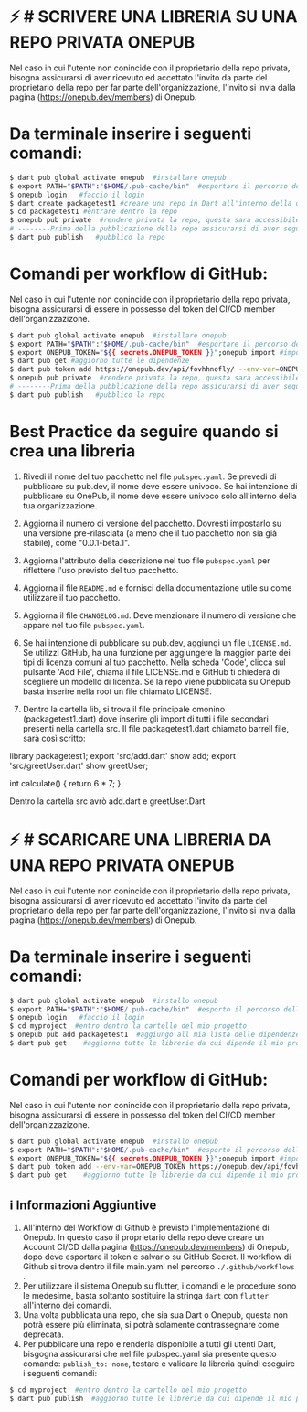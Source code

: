 # ⚡️ # SCRIVERE UNA LIBRERIA SU UNA REPO PRIVATA ONEPUB


Nel caso in cui l'utente non conincide con il proprietario della repo privata, bisogna assicurarsi di aver ricevuto ed accettato l'invito da parte del proprietario della repo per far parte dell'organizzazione, l'invito si invia dalla pagina (https://onepub.dev/members) di Onepub.

# Da terminale inserire i seguenti comandi:

```bash
$ dart pub global activate onepub  #installare onepub
$ export PATH="$PATH":"$HOME/.pub-cache/bin"  #esportare il percorso della directory dove è installato 
$ onepub login   #faccio il login
$ dart create packagetest1 #creare una repo in Dart all'interno della quale scrivero le mie librerie
$ cd packagetest1 #entrare dentro la repo 
$ onepub pub private  #rendere privata la repo, questa sarà accessibile dal propietario e dagli altri account che fanno parte dell'organizzazione, aggiunge il comando 'publish_to: `https://onepub.dev/api/myPrivateRepo/` al file pubspec.yaml
# --------Prima della pubblicazione della repo assicurarsi di aver seguito le Best Practice------
$ dart pub publish   #pubblico la repo
```


# Comandi per workflow di GitHub:

Nel caso in cui l'utente non conincide con il proprietario della repo privata, bisogna assicurarsi di essere in possesso del token del CI/CD member dell'organizzazizone.

```bash
$ dart pub global activate onepub  #installare onepub
$ export PATH="$PATH":"$HOME/.pub-cache/bin"  #esportare il percorso della directory dove è installato 
$ export ONEPUB_TOKEN="${{ secrets.ONEPUB_TOKEN }}";onepub import #importo il toke da Github Secret
$ dart pub get #aggiorno tutte le dipendenze 
$ dart pub token add https://onepub.dev/api/fovhhnofly/ --env-var=ONEPUB_TOKEN #faccio il login all'organizzazione tramite token 
$ onepub pub private  #rendere privata la repo, questa sarà accessibile dal propietario e dagli altri account che fanno parte dell'organizzazione, aggiunge il comando 'publish_to: `https://onepub.dev/api/myPrivateRepo/` al file pubspec.yaml
# --------Prima della pubblicazione della repo assicurarsi di aver seguito le Best Practice------
$ dart pub publish   #pubblico la repo
```


# Best Practice da seguire quando si crea una libreria  

1. Rivedi il nome del tuo pacchetto nel file `pubspec.yaml`. Se prevedi di pubblicare su pub.dev, il nome deve essere univoco. Se hai intenzione di pubblicare su OnePub, il nome deve essere univoco solo all'interno della tua organizzazione.

2. Aggiorna il numero di versione del pacchetto. Dovresti impostarlo su una versione pre-rilasciata (a meno che il tuo pacchetto non sia già stabile), come "0.0.1-beta.1".

3. Aggiorna l'attributo della descrizione nel tuo file `pubspec.yaml` per riflettere l'uso previsto del tuo pacchetto.

4. Aggiorna il file `README.md` e fornisci della documentazione utile su come utilizzare il tuo pacchetto.

5. Aggiorna il file `CHANGELOG.md`. Deve menzionare il numero di versione che appare nel tuo file `pubspec.yaml`.

6. Se hai intenzione di pubblicare su pub.dev, aggiungi un file `LICENSE.md`. Se utilizzi GitHub, ha una funzione per aggiungere la maggior parte dei tipi di licenza comuni al tuo pacchetto. Nella scheda 'Code', clicca sul pulsante 'Add File', chiama il file LICENSE.md e GitHub ti chiederà di scegliere un modello di licenza. 
Se la repo viene pubblicata su Onepub basta inserire nella root un file chiamato LICENSE.

7. Dentro la cartella lib, si trova il file principale omonino (packagetest1.dart) dove inserire gli import di tutti i file secondari presenti nella cartella src.
Il file packagetest1.dart chiamato barrell file, sarà così scritto:

library packagetest1;
export 'src/add.dart' show add;
export 'src/greetUser.dart' show greetUser;

int calculate() {
  return 6 * 7;
}

Dentro la cartella src avrò add.dart e greetUser.Dart




# ⚡️ #  SCARICARE UNA LIBRERIA DA UNA REPO PRIVATA ONEPUB


Nel caso in cui l'utente non conincide con il proprietario della repo privata, bisogna assicurarsi di aver ricevuto ed accettato l'invito da parte del proprietario della repo per far parte dell'organizzazione, l'invito si invia dalla pagina (https://onepub.dev/members) di Onepub.

# Da terminale inserire i seguenti comandi:

```bash
$ dart pub global activate onepub  #installo onepub
$ export PATH="$PATH":"$HOME/.pub-cache/bin"  #esporto il percorso della directory dove è installato 
$ onepub login   #faccio il login
$ cd myproject  #entro dentro la cartello del mio progetto
$ onepub pub add packagetest1  #aggiungo all mia lista delle dipendenze del mi progetto la repo packagetest1
$ dart pub get    #aggiorno tutte le librerie da cui dipende il mio progetto
```

# Comandi per workflow di GitHub:
Nel caso in cui l'utente non conincide con il proprietario della repo privata, bisogna assicurarsi di essere in possesso del token del CI/CD member dell'organizzazizone.

```bash
$ dart pub global activate onepub  #installo onepub
$ export PATH="$PATH":"$HOME/.pub-cache/bin"  #esporto il percorso della directory dove è installato 
$ export ONEPUB_TOKEN="${{ secrets.ONEPUB_TOKEN }}";onepub import #importo il toke da Github Secret
$ dart pub token add --env-var=ONEPUB_TOKEN https://onepub.dev/api/fovhhnofly/ #faccio il login all'organizzazione tramite token 
$ dart pub get    #aggiorno tutte le librerie da cui dipende il mio progetto

```




## ℹ️  Informazioni Aggiuntive

1. All'interno del Workflow di Github è previsto l'implementazione di Onepub. In questo caso il proprietario della repo deve creare un Account CI/CD dalla pagina (https://onepub.dev/members) di Onepub, dopo deve esportare il token e salvarlo su GitHub Secret. Il workflow di Github si trova dentro il file main.yaml nel percorso `./.github/workflows` .
2. Per utilizzare il sistema Onepub su flutter, i comandi e le procedure sono le medesime, basta soltanto sostituire la stringa `dart` con `flutter` all'interno dei comandi.
3. Una volta pubblicata una repo, che sia sua Dart o Onepub, questa non potrà essere più eliminata, si potrà solamente contrassegnare come deprecata.
4. Per pubblicare una repo e renderla disponibile a tutti gli utenti Dart, bisgogna assicurarsi che nel file pubspec.yaml sia presente questo comando: `publish_to: none`, testare e validare la libreria quindi eseguire i seguenti comandi: 

```bash
$ cd myproject  #entro dentro la cartello del mio progetto
$ dart pub publish  #aggiorno tutte le librerie da cui dipende il mio progetto
```
